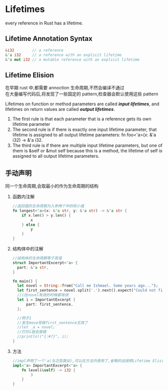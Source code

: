 # Lifetimes

every reference in Rust has a lifetime.

## Lifetime Annotation Syntax

```rs
&i32        // a reference
&'a i32     // a reference with an explicit lifetime
&'a mut i32 // a mutable reference with an explicit lifetime
```

## Lifetime Elision

在早期 rust 中,都需要 annoction 生命周期,不然会编译不通过  
在大量编写代码后,将发现了一些固定的 pattern,检查器会默认使用这些 pattern

Lifetimes on function or method parameters are called _**input lifetimes**_, and lifetimes on return values are called _**output lifetimes**_.

1. The first rule is that each parameter that is a reference gets its own lifetime parameter
2. The second rule is if there is exactly one input lifetime parameter, that lifetime is assigned to all output lifetime parameters: fn foo<'a>(x: &'a i32) -> &'a i32.
3. The third rule is if there are multiple input lifetime parameters, but one of them is &self or &mut self because this is a method, the lifetime of self is assigned to all output lifetime parameters.

## 手动声明

同一个生命周期,会取最小的作为生命周期的结构

1. 函数内注解

   ```rs
   //返回值的生命周期为入参两个中的较小值
   fn longest<'a>(x: &'a str, y: &'a str) -> &'a str {
       if x.len() > y.len() {
           x
       } else {
           y
       }
   }
   ```

2. 结构体中的注解

   ```rs
   //结构体的生命周期等于其值
   struct ImportantExcerpt<'a> {
     part: &'a str,
   }

   fn main() {
     let novel = String::from("Call me Ishmael. Some years ago...");
     let first_sentence = novel.split('.').next().expect("Could not find a '.'");
     //i在novel有效的时候都有效
     let i = ImportantExcerpt {
         part: first_sentence,
     };

     //例子1
     //发生move导致first_sentence无效了
     //let _a = novel;
     //打印i就会报错
     //println!("{:#?}", i);
   }
   ```

3. 方法

   ```rs
   //impl声明了一个'a(与泛型类似),可以在方法内使用了,省略的话按照Lifetime Elision来
   impl<'a> ImportantExcerpt<'a> {
       fn level(&self) -> i32 {
           3
       }
   }
   ```
